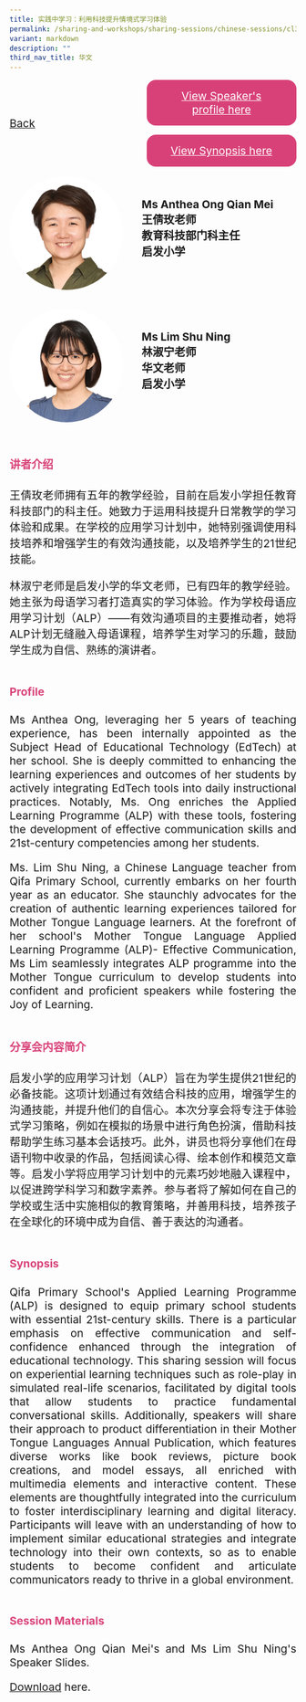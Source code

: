 ```yaml
---
title: 实践中学习：利用科技提升情境式学习体验
permalink: /sharing-and-workshops/sharing-sessions/chinese-sessions/cl3/
variant: markdown
description: ""
third_nav_title: 华文
---
```

<style>
.entry-title{
  font-size: 2.25rem;
  font-weight: 700;
  margin-bottom: 2rem;
  text-align: center;
}
.entry-content p{
  text-align: justify;
}

.entry-title.supported-by{
  margin-bottom: 0;
  margin-top: 3rem;
}

.entry-content .buttons-container{
  align-items: center;
  column-gap: 1rem;
  display: flex;
  flex-wrap: wrap;
  justify-content: center;
}
.entry-content .buttons-container .btn-link{
  background-color: #7431e8;
  border-radius: 0.4rem;
  color: #fff;
  font-size: 1.5rem;
  margin-bottom: 1rem;
  padding: 15px 20px;
  text-align: center;
  text-decoration: none;
  width: 15rem;
}
.entry-content .buttons-container .btn-link:hover{
  background-color: lightgrey;
}

.entry-content.sharing-sessions{
  align-items: center;
  display: flex;
  flex-direction: column;
  row-gap: 1.5rem;
}
.entry-content.sharing-sessions .session-item{
  align-items: flex-start;
  background-color:#d84178;
  border-radius: 0.5rem;
  color: #ffffff;
  row-gap: 2rem;
  display: flex;
  font-size: 1.1rem;
  flex-direction: column;
  line-height: 1.2;
  justify-content: space-between;
  margin-bottom: 2rem;
  padding: 1rem;
  width: 100%;
}
.entry-content.sharing-sessions .session-item .lower-wrapper{
  display: flex;
  flex-direction: column;
  row-gap: 2rem;
  width: 100%;
}
.entry-content.sharing-sessions .session-item .session-link{
  border: 2px solid lightgrey;
  border-radius: 0.5rem;
  padding: 1rem;
  text-align: center;
}
.entry-content.sharing-sessions .session-item .session-link a{
  color: #ffffff;
}

.entry-content.sharing-sessions.malay-sessions .session-item{
  background-color: #a3c864;
}

.entry-content.sharing-sessions.tamil-sessions .session-item,
.entry-content.sharing-sessions.preschools-exhibitors .session-item{
  background-color: #9b4490;
}

.entry-content.sharing-sessions.english-sessions .session-item{
  background-color: #fa0;
}

.entry-content.sharing-sessions.primary-secondary-exhibitors .session-item{
  background-color: #a3c864;
}

.entry-content.sharing-sessions .session-item .session-link:hover{
  background-color: lightgrey;
}

.entry-content.sharing-session-item{
  font-size: 1.2rem;
}
.entry-content.sharing-session-item .sharing-sessions-nav{
  align-items: center;
  column-gap: 1rem;
  display: flex;
  flex-wrap: wrap;
  justify-content: space-between;
  padding-bottom: 1rem;
}
.entry-content.sharing-session-item .sharing-sessions-nav .inner-nav-wrapper{
  column-gap: 1rem;
  display: flex;
  flex: 2;
  flex-wrap: wrap;
  justify-content: flex-end;
  row-gap: 1rem;
}
.entry-content.sharing-session-item .sharing-sessions-nav .inner-nav-wrapper .nav-btn{
  background-color: #d84178;
  border-radius: 1rem;
  color: #fff;
  padding: 1rem 2rem;
  text-align: center;
  width: 100%;
}
.entry-content.sharing-session-item.malay-session .sharing-sessions-nav .inner-nav-wrapper .nav-btn{
  background-color: #a3c864;
}
.entry-content.sharing-session-item.tamil-session .sharing-sessions-nav .inner-nav-wrapper .nav-btn{
  background-color: #9b4490;
}
.entry-content.sharing-session-item.english-session .sharing-sessions-nav .inner-nav-wrapper .nav-btn{
  background-color: #fa0;
}
.entry-content.sharing-session-item .sharing-sessions-nav .inner-nav-wrapper .nav-btn:hover{
  background-color: lightgrey;
}
.entry-content.sharing-session-item .profile-wrapper{
  align-items: center;
  display: flex;
  flex-direction: row;
  column-gap: 2rem;
}
.entry-content.sharing-session-item .profile-wrapper > div{
  flex: 1;
}
.entry-content.sharing-session-item .profile-photo-container{
  align-items: center;
  column-gap: 1rem;
  display: flex;
  flex-wrap: wrap;
  justify-content: space-between;
  row-gap: 1rem;
}
.entry-content.sharing-session-item .profile-photo{
  align-items: center;
  column-gap: 2rem;
  display: flex;
  flex-wrap: wrap;
  justify-content: center;
  row-gap: 2rem;
  margin-bottom: 2rem;
}
.entry-content.sharing-session-item .profile-photo img{
  border-radius: 100px;
  width: 200px;
}
.entry-content.sharing-session-item.awardee-item .profile-photo{
  width: 100%;
}
.entry-content.sharing-session-item .profile-name{
  font-weight: 700;
  margin-bottom: 3rem;
}
.entry-content.sharing-session-item h4{
  color: #d84178;
}
.entry-content.sharing-session-item.malay-session h4{
  color: #a3c864;
}
.entry-content.sharing-session-item.tamil-session h4{
  color: #9b4490;
}
.entry-content.sharing-session-item.english-session h4{
  color: #fa0;
}
.entry-content.sharing-session-item.awardee-item h3,
.entry-content.sharing-session-item.awardee-item h4{
  color: #4372d6;
}
.entry-content.sharing-session-item .section-wrapper{
  margin-bottom: 3rem;
}

.entry-content.awardees-container h4{
  font-weight: 700;
  margin-bottom: 3rem;
}
.entry-content.awardees-container a{
  text-decoration: none;
}
.entry-content.awardees-container .section-wrapper{
  margin-bottom: 10rem;
}
.entry-content.awardees-container .section-row{
  column-gap: 1rem;
  display: flex;
  flex-wrap: wrap;
  justify-content: space-around;
  row-gap: 1rem;
}
.entry-content.awardees-container .section-column{
  width: 30%;
}
.entry-content.awardees-container .awardee-wrapper{
  align-items: center;
  display: flex;
  flex-direction: column;
  justify-content: center;
  row-gap: 1rem;
}
.entry-content.awardees-container .awardee-wrapper .awardee-pic{
  width: 10rem;
}
.entry-content.awardees-container .awardee-wrapper .awardee-profile{
  color: #484848;
  text-align: center;
}
.entry-content.awardees-container .awardee-wrapper .name-english{
  font-size: 1.25rem;
  margin-bottom: 1rem;
}
.entry-content.awardees-container .awardee-wrapper .name-chinese{
  font-size: 1.25rem;
  margin-bottom: 1rem;
}

.entry-content .btntop{
  position: fixed;
  float: right;
  bottom: 20px;
  right: 80px;
  z-index: 99;
  border: none;
  background-color: #3bb9ff;
  cursor: pointer;
  padding: 15px;
  border-radius: 4px;
  color: #fff;
  font-weight: 600;
}

.coming-soon{
  color: #7431e8;
  font-size: 2rem;
  font-weight: 700;
  margin-top: 3rem;
  text-align: center;
}

@media all and (min-width: 40rem ){
  .entry-content.sharing-sessions{
    align-items: flex-start;
    display: flex;
    flex-direction: column;
    row-gap: 1.5rem;
  }

  .entry-content.sharing-session-item .profile-wrapper > div{
    flex: 0 1 auto;
  }
  
  .entry-content.sharing-sessions .session-item .lower-wrapper{
    align-items: center;
    flex-direction: row;
    justify-content: space-between;
  }

  .entry-content.sharing-session-item .sharing-sessions-nav .inner-nav-wrapper .nav-btn{
    width: 45%;
  }
}
</style>

<div class="entry-content sharing-session-item">
<div class="sharing-sessions-nav">
<a href="/sharing-and-workshops/sharing-sessions/chinese-sessions/">Back</a>
<div class="inner-nav-wrapper">
<a class="nav-btn" href="#C1">View Speaker's profile here</a>
<a class="nav-btn" href="#C2">View Synopsis here</a>
</div>
</div>

<div class="profiles-container">
<div class="profile-wrapper">
<div class="profile-photo">
<img alt="Anthea Ong Qian Mei" src="/images/Sharing_sessions/anthea-ong-qian-mei.jpg">
</div>
<div class="profile-name">
Ms Anthea Ong Qian Mei<br>
王倩玫老师<br>
教育科技部门科主任<br>
启发小学
</div>
</div>
<div class="profile-wrapper">
<div class="profile-photo">
<img alt="Lim Shu Ning" src="/images/Sharing_sessions/lim-shu-ning.jpg">
</div>
<div class="profile-name">
Ms Lim Shu Ning<br>
林淑宁老师<br>
华文老师<br>
启发小学
</div>
</div>
</div>

<div class="section-wrapper">
<h4 id="C1">讲者介绍</h4>
<p>
王倩玫老师拥有五年的教学经验，目前在启发小学担任教育科技部门的科主任。她致力于运用科技提升日常教学的学习体验和成果。在学校的应用学习计划中，她特别强调使用科技培养和增强学生的有效沟通技能，以及培养学生的21世纪技能。
</p>
<p>
林淑宁老师是启发小学的华文老师，已有四年的教学经验。她主张为母语学习者打造真实的学习体验。作为学校母语应用学习计划（ALP）——有效沟通项目的主要推动者，她将ALP计划无缝融入母语课程，培养学生对学习的乐趣，鼓励学生成为自信、熟练的演讲者。
</p>
</div>

<div class="section-wrapper">
<h4>Profile</h4>
<p>
Ms Anthea Ong, leveraging her 5 years of teaching experience, has been internally appointed as the Subject Head of Educational Technology (EdTech) at her school. She is deeply committed to enhancing the learning experiences and outcomes of her students by actively integrating EdTech tools into daily instructional practices. Notably, Ms. Ong enriches the Applied Learning Programme (ALP) with these tools, fostering the development of effective communication skills and 21st-century competencies among her students.
</p>
<p>
Ms. Lim Shu Ning, a Chinese Language teacher from Qifa Primary School, currently embarks on her fourth year as an educator. She staunchly advocates for the creation of authentic learning experiences tailored for Mother Tongue Language learners. At the forefront of her school's Mother Tongue Language Applied Learning Programme (ALP)- Effective Communication, Ms Lim seamlessly integrates ALP programme into the Mother Tongue curriculum to develop students into confident and proficient speakers while fostering the Joy of Learning.
</p>
</div>

<div class="section-wrapper">
<h4 id="C2">分享会内容简介</h4> 
<p>
启发小学的应用学习计划（ALP）旨在为学生提供21世纪的必备技能。这项计划通过有效结合科技的应用，增强学生的沟通技能，并提升他们的自信心。本次分享会将专注于体验式学习策略，例如在模拟的场景中进行角色扮演，借助科技帮助学生练习基本会话技巧。此外，讲员也将分享他们在母语刊物中收录的作品，包括阅读心得、绘本创作和模范文章等。启发小学将应用学习计划中的元素巧妙地融入课程中，以促进跨学科学习和数字素养。参与者将了解如何在自己的学校或生活中实施相似的教育策略，并善用科技，培养孩子在全球化的环境中成为自信、善于表达的沟通者。
</p>
</div>

<div class="section-wrapper">
<h4>Synopsis</h4> 
<p>
Qifa Primary School's Applied Learning Programme (ALP) is designed to equip primary school students with essential 21st-century skills. There is a particular emphasis on effective communication and self-confidence enhanced through the integration of educational technology. This sharing session will focus on experiential learning techniques such as role-play in simulated real-life scenarios, facilitated by digital tools that allow students to practice fundamental conversational skills. Additionally, speakers will share their approach to product differentiation in their Mother Tongue Languages Annual Publication, which features diverse works like book reviews, picture book creations, and model essays, all enriched with multimedia elements and interactive content. These elements are thoughtfully integrated into the curriculum to foster interdisciplinary learning and digital literacy. Participants will leave with an understanding of how to implement similar educational strategies and integrate technology into their own contexts, so as to enable students to become confident and articulate communicators ready to thrive in a global environment.
</p>
</div>

<div class="section-wrapper">
	    <h4>Session Materials</h4>
    <p>Ms Anthea Ong Qian Mei's and Ms Lim Shu Ning's Speaker Slides.</p>
    <p><a download="07. Authentic Learning in Action_Enhancing Experiential Education with Educational Technology_Qifa Pri Sch.pdf" target="_blank" href="https://drive.google.com/uc?export=download&amp;id=1kkctZ0Ux0wHKqv1dbaEvG4Dn5KIiflqL">Download</a> here.</p>
</div>
</div>